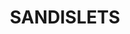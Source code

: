 ---
id: 8
title: SANDISLETS
description: Pískově zlatavé ostrůvky svítící kamenné desky SANDISLETS, tvoří s kontrastním černým žíháním, zemitý a nadčasový vzor.
descriptionEn: English version of text.
price: 68900
reservation: false
imgDark: Rockfoil_SANDISLETS_dark.webp
imgFrame: Rockfoil_SANDISLETS_dark_frame.webp
imgLight: Rockfoil_SANDISLETS_light_frame.webp
modelHorizontal3d: Rockfoil_SANDISLETS_3D.glb
modelVertical3d: Rockfoil_SANDISLETS_3D_vertical.glb
daeFile: Rock_sheet_SANDISLETS.zip

tags:
    dimension: 2450 x 1220 x 25 mm
    weight: 40 kg
    maxConsumption: 86W
    standbyConsumption: 0,2W
    brightness: 230 cd/m2
    backlightTempereture: 4000 K
    powerVoltage: 230V
    frameColor: optional

    hangingBrackets: true
    dimmableStoneIllumination: true
    dimmableIllumination: true
    phoneControl: true
    LEDSource: true
    RFIDController: true
    RFRemoteControl: true
    nanoImpregnation: true
    divisibleInto2: false
    divisibleInto3: false
---
